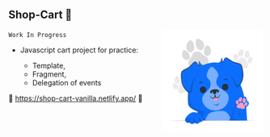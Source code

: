 ## Shop-Cart 🛒
<img src="https://github.com/Tina-bot/Shop-Cart/blob/main/assets/img/Dog%20paw-cuate.png" width="200px" align="right">

`Work In Progress`

<ul>
  <li>Javascript cart project for practice:</li>
  <ul>
    <li>Template,</li>
    <li>Fragment,</li>
    <li>Delegation of events</li>
    </ul>
  </ul>
  
💙 https://shop-cart-vanilla.netlify.app/ 💙
